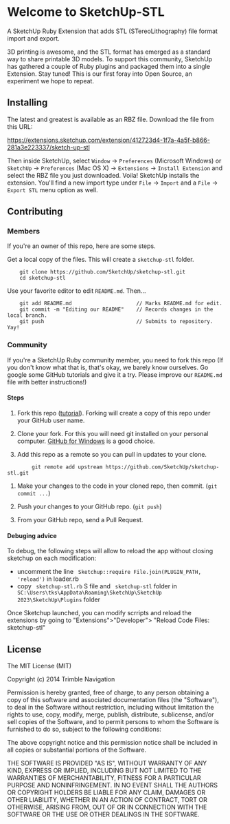 # Welcome to SketchUp-STL

A SketchUp Ruby Extension that adds STL (STereoLithography) file format
import and export.

3D printing is awesome, and the STL format has emerged as a standard way to share printable 3D models. To support this community, SketchUp has gathered a couple of Ruby plugins and packaged them into a single Extension. Stay tuned! This is our first foray into Open Source, an experiment we hope to repeat.

## Installing

The latest and greatest is available as an RBZ file. Download the file from this URL:

https://extensions.sketchup.com/extension/412723d4-1f7a-4a5f-b866-281a3e223337/sketch-up-stl

Then inside SketchUp, select `Window` → `Preferences` (Microsoft Windows) or `SketchUp` → `Preferences` (Mac OS X) → `Extensions` → `Install Extension` and select the RBZ file you just downloaded. Voila! SketchUp installs the extension. You'll find a new import type under `File` → `Import` and a `File` → `Export STL` menu option as well.

## Contributing

### Members

If you're an owner of this repo, here are some steps.

Get a local copy of the files. This will create a `sketchup-stl` folder.
```
	git clone https://github.com/SketchUp/sketchup-stl.git  
	cd sketchup-stl  
```
Use your favorite editor to edit `README.md`. Then...
```
	git add README.md                     // Marks README.md for edit.  
	git commit -m "Editing our README"    // Records changes in the local branch.  
	git push                              // Submits to repository. Yay!  
```
### Community 

If you're a SketchUp Ruby community member, you need to fork this repo (If you don't know what that is, that's okay, we barely know ourselves. Go google some GitHub tutorials and give it a try. Please improve our `README.md` file with better instructions!)

#### Steps

1. Fork this repo ([tutorial](https://help.github.com/articles/fork-a-repo)). Forking will create a copy of this repo under your GitHub user name.

1. Clone your fork. For this you will need git installed on your personal computer. [GitHub for Windows](http://windows.github.com/) is a good choice.

1. Add this repo as a remote so you can pull in updates to your clone.
```
		git remote add upstream https://github.com/SketchUp/sketchup-stl.git
```
1. Make your changes to the code in your cloned repo, then commit. (`git commit ...`)

1. Push your changes to your GitHub repo.  (`git push`)

1. From your GitHub repo, send a Pull Request.

#### Debuging advice

To debug, the following steps will allow to reload the app without closing sketchup on each modification:

- uncomment the line `` Sketchup::require File.join(PLUGIN_PATH, 'reload')`` in loader.rb
- copy `` sketchup-stl.rb`` S file and `` sketchup-stl`` folder in `` SC:\Users\tks\AppData\Roaming\SketchUp\SketchUp 2023\SketchUp\Plugins`` folder 

Once Sketchup launched, you can modify scrripts and reload the extensions by going to "Extensions">"Developer"> "Reload Code Files: sketchup-stl"

	

## License

The MIT License (MIT)

Copyright (c) 2014 Trimble Navigation

Permission is hereby granted, free of charge, to any person obtaining a copy
of this software and associated documentation files (the "Software"), to deal
in the Software without restriction, including without limitation the rights
to use, copy, modify, merge, publish, distribute, sublicense, and/or sell
copies of the Software, and to permit persons to whom the Software is
furnished to do so, subject to the following conditions:

The above copyright notice and this permission notice shall be included in
all copies or substantial portions of the Software.

THE SOFTWARE IS PROVIDED "AS IS", WITHOUT WARRANTY OF ANY KIND, EXPRESS OR
IMPLIED, INCLUDING BUT NOT LIMITED TO THE WARRANTIES OF MERCHANTABILITY,
FITNESS FOR A PARTICULAR PURPOSE AND NONINFRINGEMENT. IN NO EVENT SHALL THE
AUTHORS OR COPYRIGHT HOLDERS BE LIABLE FOR ANY CLAIM, DAMAGES OR OTHER
LIABILITY, WHETHER IN AN ACTION OF CONTRACT, TORT OR OTHERWISE, ARISING FROM,
OUT OF OR IN CONNECTION WITH THE SOFTWARE OR THE USE OR OTHER DEALINGS IN
THE SOFTWARE.
